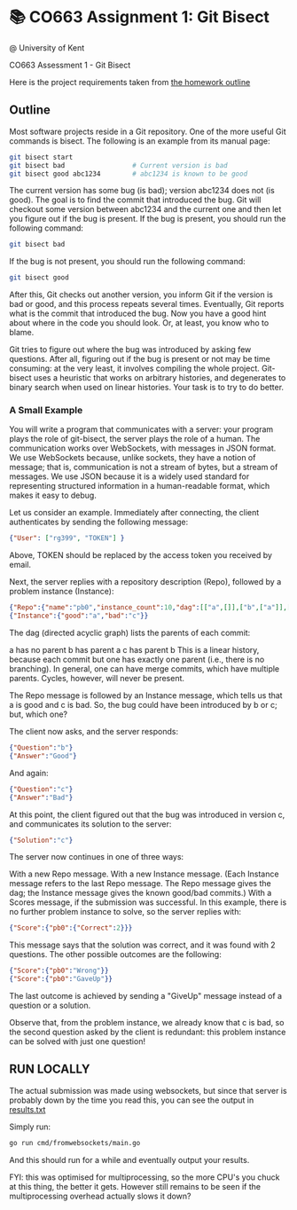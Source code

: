 # 📚 CO663 Assignment 1: Git Bisect

@ University of Kent

CO663 Assessment 1 - Git Bisect

Here is the project requirements taken from [the homework outline](https://rgrig.github.io/plad/homework.html)

## Outline

Most software projects reside in a Git repository. One of the more useful Git commands is bisect. The following is an example from its manual page:

```bash
git bisect start
git bisect bad                 # Current version is bad
git bisect good abc1234        # abc1234 is known to be good
```

The current version has some bug (is bad); version abc1234 does not (is good). The goal is to find the commit that introduced the bug. Git will checkout some version between abc1234 and the current one and then let you figure out if the bug is present. If the bug is present, you should run the following command:

```bash
git bisect bad
```

If the bug is not present, you should run the following command:

```bash
git bisect good
```

After this, Git checks out another version, you inform Git if the version is bad or good, and this process repeats several times. Eventually, Git reports what is the commit that introduced the bug. Now you have a good hint about where in the code you should look. Or, at least, you know who to blame.

Git tries to figure out where the bug was introduced by asking few questions. After all, figuring out if the bug is present or not may be time consuming: at the very least, it involves compiling the whole project. Git-bisect uses a heuristic that works on arbitrary histories, and degenerates to binary search when used on linear histories. Your task is to try to do better.

### A Small Example

You will write a program that communicates with a server: your program plays the role of git-bisect, the server plays the role of a human. The communication works over WebSockets, with messages in JSON format. We use WebSockets because, unlike sockets, they have a notion of message; that is, communication is not a stream of bytes, but a stream of messages. We use JSON because it is a widely used standard for representing structured information in a human-readable format, which makes it easy to debug.

Let us consider an example. Immediately after connecting, the client authenticates by sending the following message:

```json
{"User": ["rg399", "TOKEN"] }
```

Above, TOKEN should be replaced by the access token you received by email.

Next, the server replies with a repository description (Repo), followed by a problem instance (Instance):

```json
{"Repo":{"name":"pb0","instance_count":10,"dag":[["a",[]],["b",["a"]],["c",["b"]]]}}
{"Instance":{"good":"a","bad":"c"}}
```

The dag (directed acyclic graph) lists the parents of each commit:

a has no parent
b has parent a
c has parent b
This is a linear history, because each commit but one has exactly one parent (i.e., there is no branching). In general, one can have merge commits, which have multiple parents. Cycles, however, will never be present.

The Repo message is followed by an Instance message, which tells us that a is good and c is bad. So, the bug could have been introduced by b or c; but, which one?

The client now asks, and the server responds:

```json
{"Question":"b"}
{"Answer":"Good"}
```

And again:

```json
{"Question":"c"}
{"Answer":"Bad"}
```

At this point, the client figured out that the bug was introduced in version c, and communicates its solution to the server:

```json
{"Solution":"c"}
```

The server now continues in one of three ways:

With a new Repo message.
With a new Instance message. (Each Instance message refers to the last Repo message. The Repo message gives the dag; the Instance message gives the known good/bad commits.)
With a Scores message, if the submission was successful.
In this example, there is no further problem instance to solve, so the server replies with:

```json
{"Score":{"pb0":{"Correct":2}}}
```

This message says that the solution was correct, and it was found with 2 questions. The other possible outcomes are the following:

```json
{"Score":{"pb0":"Wrong"}}
{"Score":{"pb0":"GaveUp"}}
```

The last outcome is achieved by sending a "GiveUp" message instead of a question or a solution.

Observe that, from the problem instance, we already know that c is bad, so the second question asked by the client is redundant: this problem instance can be solved with just one question!

## RUN LOCALLY

The actual submission was made using websockets, but since that server is probably down by the time you read this, you can see the output in [results.txt](results.txt)

Simply run:

```bash
go run cmd/fromwebsockets/main.go
```

And this should run for a while and eventually output your results.

FYI: this was optimised for multiprocessing, so the more CPU's you chuck at this thing, the better it gets. However still remains to be seen if the multiprocessing overhead actually slows it down?
